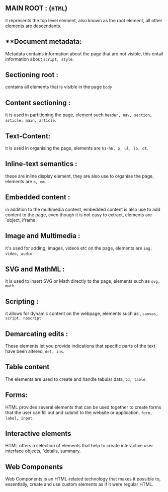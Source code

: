 ## **MAIN ROOT** : (`HTML`)

it represents the top level element, also known as the root element, all other elements are descendants.

## **Document metadata: 

Metadata contains information about the page that are not visible, this entail information about `script, style`.

## **Sectioning root** :

contains all elements that is visible in the page `body`

## **Content sectioning** : 

it is used in partitioning the page, element such `header, nav, section, article, main, article`.

## **Text-Content**:

it is used in organising the page, elements are `h1-h6, p, ul, lo, dt`.

## **Inline-text semantics** : 

these are inline display element, they are also use to organise the page, elements are `a, em`.

## **Embedded content** :

in addition to the multimedia content, embedded content is also use to add content to the page, even though it is not easy to extract, elements are `object, iframe.

## **Image and Multimedia** : 

it's used for adding, images, videos etc on the page, elements are `img, video, audio`.

## **SVG and MathML** :

it is used to insert SVG or Math directly to the page, elements such as `svg, math`

## **Scripting** : 

it allows for dynamic content on the webpage, elements such as , `canvas, script, noscript `

## **Demarcating edits** :

These elements let you provide indications that specific parts of the text have been altered, `del, ins`.

## **Table content**

The elements are used to create and handle tabular data, `td, table`. 

## **Forms**: 

HTML provides several elements that can be used together to create forms that the user can fill out and submit to the website or application, `form, label, input`.

## **Interactive elements**

HTML offers a selection of elements that help to create interactive user interface objects, `details, summary.

## **Web Components**

Web Components is an HTML-related technology that makes it possible to, essentially, create and use custom elements as if it were regular HTML.

